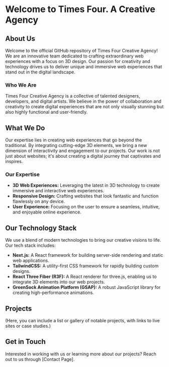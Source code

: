 # Welcome to Times Four. A Creative Agency

## About Us
Welcome to the official GitHub repository of Times Four Creative Agency! We are an innovative team dedicated to crafting extraordinary web experiences with a focus on 3D design. Our passion for creativity and technology drives us to deliver unique and immersive web experiences that stand out in the digital landscape.

### Who We Are
Times Four Creative Agency is a collective of talented designers, developers, and digital artists. We believe in the power of collaboration and creativity to create digital experiences that are not only visually stunning but also highly functional and user-friendly.

## What We Do
Our expertise lies in creating web experiences that go beyond the traditional. By integrating cutting-edge 3D elements, we bring a new dimension of interactivity and engagement to our projects. Our work is not just about websites; it's about creating a digital journey that captivates and inspires.

### Our Expertise
- **3D Web Experiences:** Leveraging the latest in 3D technology to create immersive and interactive web experiences.
- **Responsive Design:** Crafting websites that look fantastic and function flawlessly on any device.
- **User Experience:** Focusing on the user to ensure a seamless, intuitive, and enjoyable online experience.

## Our Technology Stack
We use a blend of modern technologies to bring our creative visions to life. Our tech stack includes:

- **Next.js:** A React framework for building server-side rendering and static web applications.
- **TailwindCSS:** A utility-first CSS framework for rapidly building custom designs.
- **React Three Fiber (R3F):** A React renderer for three.js, enabling us to integrate 3D elements into our web projects.
- **GreenSock Animation Platform (GSAP):** A robust JavaScript library for creating high-performance animations.

## Projects
(Here, you can include a list or gallery of notable projects, with links to live sites or case studies.)

## Get in Touch
Interested in working with us or learning more about our projects? Reach out to us through [Contact Page].
